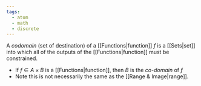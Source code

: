 ```yaml
---
tags:
  - atom
  - math
  - discrete
---
```

A *codomain* (set of destination) of a [[Functions|function]] $f$ is a [[Sets|set]] into which all of the outputs of the [[Functions|function]] must be constrained. 
- If $f \in A \times B$ is a [[Functions|function]], then $B$ is the *co-domain* of $f$ 
- Note this is not necessarily the same as the [[Range & Image|range]].
